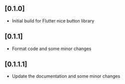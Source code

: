 ## [0.1.0] 

- Initial build for Flutter nice button library

## [0.1.1] 

- Format code and some minor changes

## [0.1.1.1]

 - Update the documentation and some minor changes